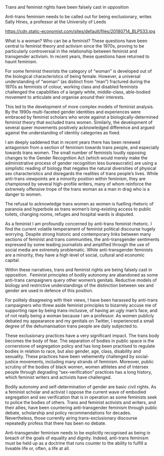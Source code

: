 Trans and feminist rights have been falsely cast in opposition

Anti-trans feminism needs to be called out for being exclusionary, writes Sally Hines, a professor at the University of Leeds

https://cdn.static-economist.com/sites/default/files/20180714_BLP533.jpg

What is a woman? Who can be a feminist? These questions have been central to feminist theory and activism since the 1970s, proving to be particularly controversial in the relationship between feminist and transgender activism. In recent years, these questions have returned to haunt feminism.

For some feminist theorists the category of “woman” is developed out of the biological characteristics of being female. However, a universal understanding of “woman” (as distinct from “man”) fractured during the 1970s as feminists of colour, working class and disabled feminists challenged the capabilities of a largely white, middle-class, able-bodied movement to articulate and organise around their interests. 

This led to the development of more complex models of feminist analysis. By the 1990s multi-faceted gender identities and experiences were embraced by feminist scholars who wrote against a biologically-determined feminist theory that excluded trans women. Similarly, the development of several queer movements positively acknowledged difference and argued against the understanding of identity categories as fixed.

I am deeply saddened that in recent years there has been renewed antagonism from a section of feminism towards trans people, and especially towards trans women. The small number of feminists loudly opposing changes to the Gender Recognition Act (which would merely make the administrative process of gender recognition less bureaucratic) are using a simplistic reading of biology that negates the natural diversities of physical sex characteristics and disregards the realities of trans people’s lives. While anti-trans viewpoints are a minority position within feminism, they are championed by several high-profile writers, many of whom reinforce the extremely offensive trope of the trans woman as a man in drag who is a danger to women.

The refusal to acknowledge trans women as women is fuelling rhetoric of paranoia and hyperbole as trans women’s long-existing access to public toilets, changing rooms, refuges and hospital wards is disputed.

As a feminist I am profoundly concerned by anti-trans feminist rhetoric. I find the current volatile temperament of feminist political discourse hugely worrying. Despite strong historic and contemporary links between many sections of feminist and trans communities, the anti-transgender sentiments expressed by some leading journalists and amplified through the use of social media are extremely problematic. While anti-transgender feminists are a minority, they have a high level of social, cultural and economic capital. 

Within these narratives, trans and feminist rights are being falsely cast in opposition.  Feminist principles of bodily autonomy are abandoned as some anti-trans campaigners query other women’s genitals. Reductive models of biology and restrictive understandings of the distinction between sex and gender are used in defence of this position. 

For politely disagreeing with their views, I have been harassed by anti-trans campaigners who threw aside feminist principles to bizarrely accuse me of supporting rape by being trans-inclusive, of having an ugly man’s face, and of not really being a woman because I am a professor. As women publicly debated my appearance and my genitals on Twitter, I experienced a small degree of the dehumanisation trans people are daily subjected to.

These exclusionary practices have a very significant impact. The trans body becomes the body of fear. The separation of bodies in public space is the cornerstone of segregation policy and has long been practised to regulate bodies in relation to race, but also gender, age, class, disability and sexuality. These practices have been vehemently challenged by social-justice movements, including many strands of feminism. Moreover, public scrutiny of the bodies of black women, women athletes and of intersex people through degrading “sex-verification” practices has a long history, which feminist writers and activists have challenged.

Bodily autonomy and self-determination of gender are basic civil rights. As a feminist scholar and activist I oppose the current wave of embodied segregation and sex verification that is in operation as some feminists seek to police the bodies of others. Trans and feminist activists and writers, and their allies, have been countering anti-transgender feminism through public debate, scholarship and policy recommendations for decades. Nevertheless, those currently airing trans-exclusionary discourse repeatedly profess that there has been no debate. 

Anti-transgender feminism needs to be explicitly recognised as being in breach of the goals of equality and dignity. Indeed, anti-trans feminism must be held up as a doctrine that runs counter to the ability to fulfill a liveable life or, often, a life at all.